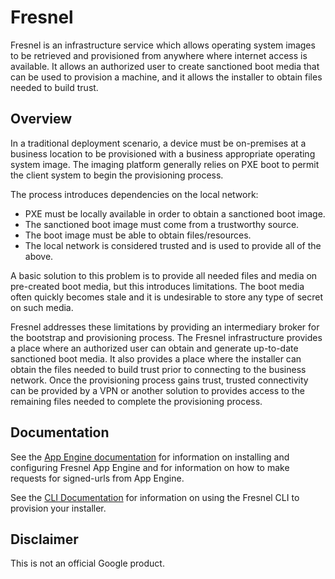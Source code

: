 # Fresnel

Fresnel is an infrastructure service which allows operating system images to be
retrieved and provisioned from anywhere where internet access is available. It
allows an authorized user to create sanctioned boot media that can be used to
provision a machine, and it allows the installer to obtain files needed to build
trust.

## Overview

In a traditional deployment scenario, a device must be on-premises at a
business location to be provisioned with a business appropriate operating system
image. The imaging platform generally relies on PXE boot to permit the client
system to begin the provisioning process.

The process introduces dependencies on the local network:

*   PXE must be locally available in order to obtain a sanctioned boot image.
*   The sanctioned boot image must come from a trustworthy source.
*   The boot image must be able to obtain files/resources.
*   The local network is considered trusted and is used to provide all of the
    above.

A basic solution to this problem is to provide all needed files and media on
pre-created boot media, but this introduces limitations. The boot media often
quickly becomes stale and it is undesirable to store any type of secret on
such media.

Fresnel addresses these limitations by providing an intermediary broker for the
bootstrap and provisioning process. The Fresnel infrastructure provides a place
where an authorized user can obtain and generate up-to-date sanctioned boot
media. It also provides a place where the installer can obtain the files needed
to build trust prior to connecting to the business network. Once the
provisioning process gains trust, trusted connectivity can be provided by a
VPN or another solution to provides access to the remaining files needed to
complete the provisioning process.

## Documentation

See the [App Engine documentation](appengine/README.md) for information on
installing and configuring Fresnel App Engine and for information on how to
make requests for signed-urls from App Engine.

See the [CLI Documentation](cli/README.md) for information on using the Fresnel
CLI to provision your installer.

## Disclaimer

This is not an official Google product.
